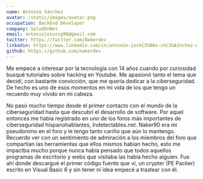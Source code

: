 ```yaml
---
name: Antonio Sánchez
avatar: /static/images/avatar.png
occupation: BackEnd Developer
company: SaludOnNet
email: antoniojesussg96@gmail.com
twitter: https://twitter.com/Nakerdev
linkedin: https://www.linkedin.com/in/antonio-jes%C3%BAs-s%C3%A1nchez-gonz%C3%A1lez-9b1b88121/
github: https://github.com/nakerdev
---
```


Me empecé a interesar por la tecnología con 14 años cuando por curiosidad busqué tutoriales sobre hacking en Youtube. Me apasionó tanto el tema que decidí, con bastante convicción, que me quería dedicar a la ciberseguridad. De hecho es uno de esos momentos en mi vida de los que tengo un recuerdo muy vívido en mi cabeza.

No pasó mucho tiempo desde el primer contacto con el mundo de la ciberseguridad hasta que descubrí el desarrollo de software. Por aquel entonces me había registrado en uno de los foros más importantes de ciberseguridad hispanohablantes, Indetectables.net. Naker90 era mi pseudonimo en el foro y le tengo tanto cariño que aún lo mantengo.
Recuerdo ver con un sentimiento de admiración a los miembros del foro que compartían las herramientas que ellos mismos habían hecho, esto me impactba mucho porque nunca había pensado que todos aquellos programas de escritorio y webs que visitaba las había hecho alguien. Fue ahí donde descargué el primer código fuente que ví, un crypter (PE Packer) escrito en Visual Basic 6 y sin tener ni idea empecé a trastear con él.
